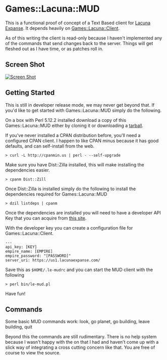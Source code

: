 # Games::Lacuna::MUD

This is a functional proof of concept of a Text Based client for 
[Lacuna Expanse](http://lacunaexpanse.com/). It depends heavily on
[Games::Lacuna::Client](http://github.com/tsee/Games-Lacuna-Client).

As of this writing the client is read-only because I haven't implemented any
of the commands that send changes back to the server. Things will get fleshed
out as I have time, or as patches roll in.

## Screen Shot

<a href="https://skitch.com/perigrin/r8ft8/173x36"><img src="https://img.skitch.com/20101230-q9qftqfyy9hnegdp6g59tse9cr.preview.jpg" alt="Screen Shot" /></a>

## Getting Started

This is still in developer release mode, we may never get beyond that. If you'd like to get started with Games::Lacuna::MUD simply do the following.

On a box with Perl 5.12.2 installed download a copy of this Games::Lacuna::MUD
either by cloning it or downloading a
[tarball](https://github.com/stevan/Jackalope/tarball/master).

If you've never installed a CPAN distribution before, you'll need a configured
CPAN client. I happen to like CPAN minus because it has good defaults, and can
self-install from the web.

    > curl -L http://cpanmin.us | perl - --self-upgrade 

Make sure you have Dist::Zilla installed, this will make installing the dependencies easier.

    > cpanm Dist::Zill

Once Dist::Zilla is installed simply do the following to install the dependencies required for Games::Lacuna::MUD

    > dzil listdeps | cpanm

Once the dependencies are installed you will need to have a developer API
Key that you can acquire from 
[this site](https://us1.lacunaexpanse.com/apikey).

With the developer key you can create a configuration file for Games::Lacuna::Client. 

    ---
    api_key: [KEY]
    empire_name: [EMPIRE]
    empire_password: "[PASSWORD]"
    server_uri: https://us1.lacunaexpanse.com/

Save this as `$HOME/.le-mudrc` and you can start the MUD client with the following

    > perl bin/le-mud.pl

Have fun!

## Commands

Some basic MUD commands work: look, go planet, go building, leave building, quit

Beyond this the commands are still rudimentary. There is no help system
because I wasn't happy with the on that I had and haven't come up with a slick
way of integrating a cross cutting concern like that. You are free of course
to view the source.

